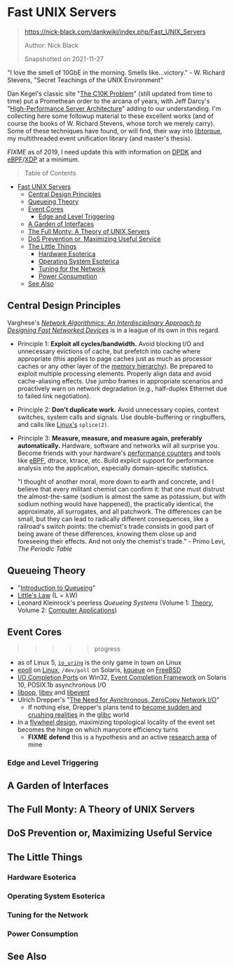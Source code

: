 # Fast UNIX Servers

> <https://nick-black.com/dankwiki/index.php/Fast_UNIX_Servers>
>
> Author: Nick Black
>
> Snapshotted on 2021-11-27

"I love the smell of 10GbE in the morning. Smells like...victory." -
W. Richard Stevens, "Secret Teachings of the UNIX Environment"

Dan Kegel's classic site "[The C10K Problem](http://www.kegel.com/c10k.html)"
(still updated from time to time) put a Promethean order to the arcana of
years, with Jeff Darcy's "[High-Performance Server Architecture](http://pl.atyp.us/content/tech/servers.html)"
adding to our understanding. I'm collecting here some followup material to
these excellent works (and of course the books of W. Richard Stevens, whose
torch we merely carry). Some of these techniques have found, or will find,
their way into [libtorque](https://nick-black.com/dankwiki/index.php?title=Libtorque),
my multithreaded event unification library (and master's thesis).

*FIXME* as of 2019, I need update this with information on [DPDK](https://nick-black.com/dankwiki/index.php?title=DPDK)
and [eBPF](https://nick-black.com/dankwiki/index.php?title=EBPF)/[XDP](https://nick-black.com/dankwiki/index.php?title=XDP)
at a minimum.

> Table of Contents

- [Fast UNIX Servers](#fast-unix-servers)
  - [Central Design Principles](#central-design-principles)
  - [Queueing Theory](#queueing-theory)
  - [Event Cores](#event-cores)
    - [Edge and Level Triggering](#edge-and-level-triggering)
  - [A Garden of Interfaces](#a-garden-of-interfaces)
  - [The Full Monty: A Theory of UNIX Servers](#the-full-monty-a-theory-of-unix-servers)
  - [DoS Prevention or, Maximizing Useful Service](#dos-prevention-or-maximizing-useful-service)
  - [The Little Things](#the-little-things)
    - [Hardware Esoterica](#hardware-esoterica)
    - [Operating System Esoterica](#operating-system-esoterica)
    - [Tuning for the Network](#tuning-for-the-network)
    - [Power Consumption](#power-consumption)
  - [See Also](#see-also)

## Central Design Principles

Varghese's [*Network Algorithmics: An Interdisciplinary Approach to Designing
Fast Networked Devices*](http://www.amazon.com/Network-Algorithmics-Interdisciplinary-Designing-Networking/dp/0120884771)
is in a league of its own in this regard.

- Principle 1: **Exploit all cycles/bandwidth.** Avoid blocking I/O and
  unnecessary evictions of cache, but prefetch into cache where appropriate
  (this applies to page caches just as much as processor caches or any other
  layer of the [memory hierarchy](https://nick-black.com/dankwiki/index.php?title=Architecture#Memory_Hierarchies)).
  Be prepared to exploit multiple processing elements. Properly align data and
  avoid cache-aliasing effects. Use jumbo frames in appropriate scenarios and
  proactively warn on network degradation (e.g., half-duplex Ethernet due to
  failed link negotiation).
- Principle 2: **Don't duplicate work.** Avoid unnecessary copies, context
  switches, system calls and signals. Use double-buffering or ringbuffers, and
  calls like [Linux's](https://nick-black.com/dankwiki/index.php?title=Linux_APIs)
  `splice(2)`.
- Principle 3: **Measure, measure, and measure again, preferably
  automatically.** Hardware, software and networks will all surprise you.
  Become friends with your hardware's [performance counters](https://nick-black.com/dankwiki/index.php?title=Performance_Counters)
  and tools like [eBPF](https://nick-black.com/dankwiki/index.php?title=EBPF),
  dtrace, ktrace, etc. Build explicit support for performance analysis into the
  application, especially domain-specific statistics.

  "I thought of another moral, more down to earth and concrete, and I believe
  that every militant chemist can confirm it: that one must distrust the
  almost-the-same (sodium is almost the same as potassium, but with sodium
  nothing would have happened), the practically identical, the approximate, all
  surrogates, and all patchwork. The differences can be small, but they can
  lead to radically different consequences, like a railroad's switch points:
  the chemist's trade consists in good part of being aware of these
  differences, knowing them close up and foreseeing their effects. And not only
  the chemist's trade." - Primo Levi, *The Periodic Table*

## Queueing Theory

- "[Introduction to Queueing](http://staff.um.edu.mt/jskl1/simweb/intro.htm)"
- [Little's Law](http://en.wikipedia.org/wiki/Little's_law) (L = λW)
- Leonard Kleinrock's peerless *Queueing Systems*
  (Volume 1: [Theory](http://www.amazon.com/Queueing-Systems-Theory-Leonard-Kleinrock/dp/0471491101),
  Volume 2: [Computer Applications](http://www.amazon.com/Computer-Applications-2-Queueing-Systems/dp/047149111X))

## Event Cores

>>>>> progress

- as of Linux 5, [`io_uring`](https://nick-black.com/dankwiki/index.php?title=Io_uring&action=edit&redlink=1)
  is the only game in town on Linux
- [epoll](https://nick-black.com/dankwiki/index.php?title=Epoll) on
  [Linux](https://nick-black.com/dankwiki/index.php?title=Linux_APIs),
  `/dev/poll` on Solaris,
  [kqueue](https://nick-black.com/dankwiki/index.php?title=Kqueue) on
  [FreeBSD](https://nick-black.com/dankwiki/index.php?title=FreeBSD_APIs)
- [I/O Completion Ports](http://msdn.microsoft.com/en-us/library/aa365198%28VS.85%29.aspx)
  on Win32, [Event Completion Framework](http://developers.sun.com/solaris/articles/event_completion.html)
  on Solaris 10, POSIX.1b asynchronous I/O
- [liboop](http://liboop.ofb.net/),
  [libev](http://software.schmorp.de/pkg/libev.html) and
  [libevent](http://www.monkey.org/~provos/libevent/)
- Ulrich Drepper's "[The Need for Aynchronous, ZeroCopy Network I/O](http://people.redhat.com/drepper/newni-slides.pdf)"
  - If nothing else, Drepper's plans tend to
    [become sudden and crushing realities](http://sources.redhat.com/ml/libc-alpha/2002-01/msg00367.html)
    in the [glibc](https://nick-black.com/dankwiki/index.php?title=Glibc) world
- In a [flywheel design](https://nick-black.com/dankwiki/index.php?title=Libtorque),
  maximizing topological locality of the event set becomes the hinge on which
  manycore efficiency turns
  - **FIXME defend** this is a hypothesis and an active [research area](https://nick-black.com/dankwiki/index.php?title=Libtorque)
    of mine

### Edge and Level Triggering

## A Garden of Interfaces

## The Full Monty: A Theory of UNIX Servers

## DoS Prevention or, Maximizing Useful Service

## The Little Things

### Hardware Esoterica

### Operating System Esoterica

### Tuning for the Network

### Power Consumption

## See Also
